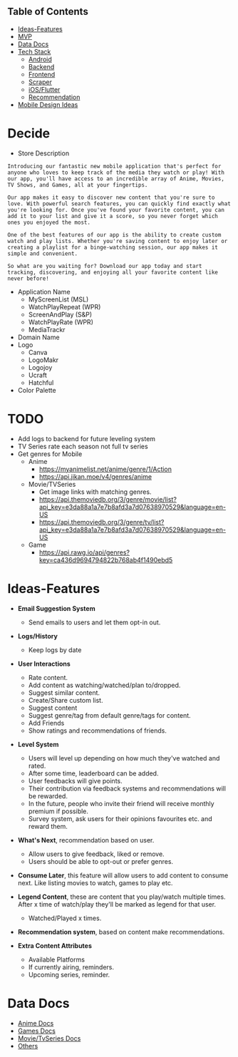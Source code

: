 ## Table of Contents

- [Ideas-Features](#Ideas-Features)
- [MVP](#MVP)
- [Data Docs](#Data-Docs)
- [Tech Stack](https://github.com/MrNtlu/Project-Consumer/wiki/Tech-Stack)
  - [Android](https://github.com/MrNtlu/Project-Consumer/wiki/TS-Android)
  - [Backend](https://github.com/MrNtlu/Project-Consumer/wiki/TS-Backend-Database)
  - [Frontend](https://github.com/MrNtlu/Project-Consumer/wiki/TS-Frontend)
  - [Scraper](https://github.com/MrNtlu/Project-Consumer/wiki/TS-Scraper)
  - [iOS/Flutter](https://github.com/MrNtlu/Project-Consumer/wiki/TS-iOS-Flutter)
  - [Recommendation](https://github.com/MrNtlu/Project-Consumer/wiki/TS-Recommendation-System)
- [Mobile Design Ideas](https://github.com/MrNtlu/Project-Consumer/wiki/Design-Mobile)

# Decide
- Store Description
```
Introducing our fantastic new mobile application that's perfect for anyone who loves to keep track of the media they watch or play! With our app, you'll have access to an incredible array of Anime, Movies, TV Shows, and Games, all at your fingertips.

Our app makes it easy to discover new content that you're sure to love. With powerful search features, you can quickly find exactly what you're looking for. Once you've found your favorite content, you can add it to your list and give it a score, so you never forget which ones you enjoyed the most.

One of the best features of our app is the ability to create custom watch and play lists. Whether you're saving content to enjoy later or creating a playlist for a binge-watching session, our app makes it simple and convenient.

So what are you waiting for? Download our app today and start tracking, discovering, and enjoying all your favorite content like never before!
```

- Application Name
  * MyScreenList (MSL)
  * WatchPlayRepeat (WPR)
  * ScreenAndPlay (S&P)
  * WatchPlayRate (WPR)
  * MediaTrackr 
- Domain Name
- Logo
  * Canva
  * LogoMakr
  * Logojoy
  * Ucraft
  * Hatchful
- Color Palette

# TODO
- Add logs to backend for future leveling system
- TV Series rate each season not full tv series
- Get genres for Mobile
  * Anime
    * https://myanimelist.net/anime/genre/1/Action
    * https://api.jikan.moe/v4/genres/anime
  * Movie/TVSeries
    * Get image links with matching genres.
    * https://api.themoviedb.org/3/genre/movie/list?api_key=e3da88a1a7e7b8afd3a7d07638970529&language=en-US
    * https://api.themoviedb.org/3/genre/tv/list?api_key=e3da88a1a7e7b8afd3a7d07638970529&language=en-US
  * Game
    * https://api.rawg.io/api/genres?key=ca436d9694794822b768ab4f1490ebd5

# Ideas-Features

- **Email Suggestion System**
  * Send emails to users and let them opt-in out.

- **Logs/History**
  * Keep logs by date

- **User Interactions**
  * Rate content.
  * Add content as watching/watched/plan to/dropped.
  * Suggest similar content.
  * Create/Share custom list.
  * Suggest content
  * Suggest genre/tag from default genre/tags for content.
  * Add Friends
  * Show ratings and recommendations of friends.

- **Level System**
  * Users will level up depending on how much they've watched and rated.
  * After some time, leaderboard can be added.
  * User feedbacks will give points.
  * Their contribution via feedback systems and recommendations will be rewarded.
  * In the future, people who invite their friend will receive monthly premium if possible.
  * Survey system, ask users for their opinions favourites etc. and reward them.

- **What's Next**, recommendation based on user.
  * Allow users to give feedback, liked or remove.
  * Users should be able to opt-out or prefer genres.

- **Consume Later**, this feature will allow users to add content to consume next. Like listing movies to watch, games to play etc.

- **Legend Content**, these are content that you play/watch multiple times. After x time of watch/play they'll be marked as legend for that user.
  * Watched/Played x times.

- **Recommendation system**, based on content make recommendations.

- **Extra Content Attributes**
  * Available Platforms
  * If currently airing, reminders.
  * Upcoming series, reminder.


# Data Docs

- [Anime Docs](https://github.com/MrNtlu/Project-Consumer/wiki/API-Docs-Anime)
- [Games Docs](https://github.com/MrNtlu/Project-Consumer/wiki/API-Docs-Games)
- [Movie/TvSeries Docs](https://github.com/MrNtlu/Project-Consumer/wiki/API-Docs-Movie-TVSeries)
- [Others](https://github.com/MrNtlu/Project-Consumer/wiki/API-Docs-Others)




